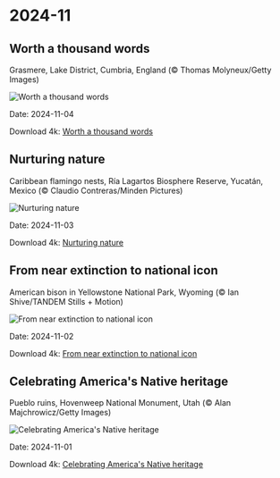 # 2024-11

## Worth a thousand words

Grasmere, Lake District, Cumbria, England (© Thomas Molyneux/Getty Images)

![Worth a thousand words](https://bing.com/th?id=OHR.CumbriaAutumn_EN-US4102686749_UHD.jpg&rf=LaDigue_UHD.jpg&pid=hp&w=1024&h=576&rs=1&c=4)

Date: 2024-11-04

Download 4k: [Worth a thousand words](https://bing.com/th?id=OHR.CumbriaAutumn_EN-US4102686749_UHD.jpg&rf=LaDigue_UHD.jpg&pid=hp&w=3840&h=2160&rs=1&c=4)

## Nurturing nature

Caribbean flamingo nests, Ría Lagartos Biosphere Reserve, Yucatán, Mexico (© Claudio Contreras/Minden Pictures)

![Nurturing nature](https://bing.com/th?id=OHR.YucatanBiosphere_EN-US4019968428_UHD.jpg&rf=LaDigue_UHD.jpg&pid=hp&w=1024&h=576&rs=1&c=4)

Date: 2024-11-03

Download 4k: [Nurturing nature](https://bing.com/th?id=OHR.YucatanBiosphere_EN-US4019968428_UHD.jpg&rf=LaDigue_UHD.jpg&pid=hp&w=3840&h=2160&rs=1&c=4)

## From near extinction to national icon

American bison in Yellowstone National Park, Wyoming (© Ian Shive/TANDEM Stills + Motion)

![From near extinction to national icon](https://bing.com/th?id=OHR.BisonYellowstone_EN-US4259322652_UHD.jpg&rf=LaDigue_UHD.jpg&pid=hp&w=1024&h=576&rs=1&c=4)

Date: 2024-11-02

Download 4k: [From near extinction to national icon](https://bing.com/th?id=OHR.BisonYellowstone_EN-US4259322652_UHD.jpg&rf=LaDigue_UHD.jpg&pid=hp&w=3840&h=2160&rs=1&c=4)

## Celebrating America's Native heritage

Pueblo ruins, Hovenweep National Monument, Utah (© Alan Majchrowicz/Getty Images)

![Celebrating America's Native heritage](https://bing.com/th?id=OHR.HovenweepRuins_EN-US3883549583_UHD.jpg&rf=LaDigue_UHD.jpg&pid=hp&w=1024&h=576&rs=1&c=4)

Date: 2024-11-01

Download 4k: [Celebrating America's Native heritage](https://bing.com/th?id=OHR.HovenweepRuins_EN-US3883549583_UHD.jpg&rf=LaDigue_UHD.jpg&pid=hp&w=3840&h=2160&rs=1&c=4)

